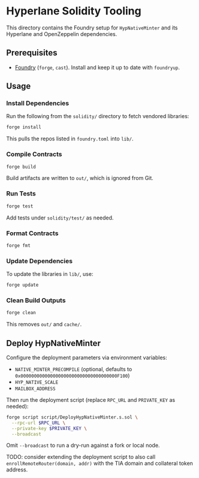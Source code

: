 # Hyperlane Solidity Tooling

This directory contains the Foundry setup for `HypNativeMinter` and its Hyperlane and OpenZeppelin dependencies.

## Prerequisites
- [Foundry](https://getfoundry.sh/) (`forge`, `cast`). Install and keep it up to date with `foundryup`.

## Usage

### Install Dependencies
Run the following from the `solidity/` directory to fetch vendored libraries:

```bash
forge install
```

This pulls the repos listed in `foundry.toml` into `lib/`.

### Compile Contracts
```bash
forge build
```

Build artifacts are written to `out/`, which is ignored from Git.

### Run Tests
```bash
forge test
```

Add tests under `solidity/test/` as needed.

### Format Contracts
```bash
forge fmt
```

### Update Dependencies
To update the libraries in `lib/`, use:

```bash
forge update
```

### Clean Build Outputs
```bash
forge clean
```

This removes `out/` and `cache/`.

## Deploy HypNativeMinter
Configure the deployment parameters via environment variables:

- `NATIVE_MINTER_PRECOMPILE` (optional, defaults to `0x000000000000000000000000000000000000F100`)
- `HYP_NATIVE_SCALE`
- `MAILBOX_ADDRESS`

Then run the deployment script (replace `RPC_URL` and `PRIVATE_KEY` as needed):

```bash
forge script script/DeployHypNativeMinter.s.sol \
  --rpc-url $RPC_URL \
  --private-key $PRIVATE_KEY \
  --broadcast
```

Omit `--broadcast` to run a dry-run against a fork or local node.

TODO: consider extending the deployment script to also call `enrollRemoteRouter(domain, addr)` with the TIA domain and collateral token address.
